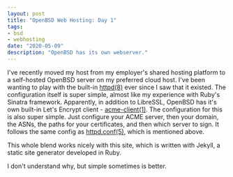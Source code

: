 ```yaml
---
layout: post
title: "OpenBSD Web Hosting: Day 1"
tags: 
- bsd
- webhosting
date: "2020-05-09"
description: "OpenBSD has its own webserver."
---
```


I've recently moved my host from my employer's shared hosting platform to a self-hosted OpenBSD server on my preferred cloud host. I've been wanting to play with the built-in [httpd(8)](https://man.openbsd.org/httpd.8) ever since I saw that it existed. The configuration itself is super simple, almost like my experience with Ruby's Sinatra framework. Apparently, in addition to LibreSSL, OpenBSD has it's own built-in Let's Encrypt client - [acme-client(1)](https://man.openbsd.org/acme-client.1). The configuration for this is also super simple. Just configure your ACME server, then your domain, the ASNs, the paths for your certificates, and then which server to sign. It follows the same config as [httpd.conf(5)](https://man.openbsd.org/httpd.conf), which is mentioned above.

This whole blend works nicely with this site, which is written with Jekyll, a static site generator developed in Ruby.

I don't understand why, but simple sometimes is better.
